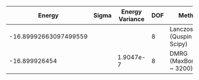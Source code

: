 |       Energy          |  Sigma          | Energy Variance  | DOF |Method                                                          | Data repository                |
| ----------------------| --------------- | -----------------| ------- |------------------------------------------------------------|------------------------------- |
| -16.89992663097499559 |                 |                  |   8     | Lanczos (Quspin + Scipy)                                   | https://weinbe58.github.io/QuSpin/ |
| -16.899926454  |                 | 1.9047e-7 |   8     | DMRG (MaxBondDim ~ 3200) |  |
